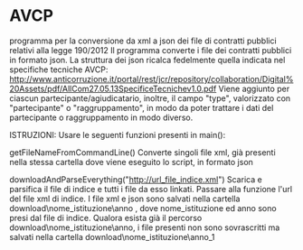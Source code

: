 # AVCP
programma per la conversione da xml a json dei file di contratti pubblici relativi alla legge 190/2012
Il programma converte i file dei contratti pubblici in formato json. La struttura dei json ricalca fedelmente quella indicata  nel specifiche tecniche AVCP: http://www.anticorruzione.it/portal/rest/jcr/repository/collaboration/Digital%20Assets/pdf/AllCom27.05.13SpecificeTecnichev1.0.pdf 
Viene aggiunto per ciascun partecipante/agiudicatario, inoltre, il campo "type", valorizzato con  "partecipante" o  "raggruppamento", in modo da poter trattare i dati del partecipante o raggruppamento in modo diverso. 

ISTRUZIONI: 
	Usare le seguenti funzioni presenti in main():

getFileNameFromCommandLine()
	Converte singoli file xml, già presenti nella stessa cartella dove viene eseguito lo script, in formato json

downloadAndParseEverything("http://url_file_indice.xml")
	Scarica e parsifica il file di indice e tutti i file da esso linkati.
	Passare alla funzione l'url del file xml di indice. I file xml e json sono salvati nella cartella 				download\nome_istituzione\anno , dove nome_istituzione ed anno sono presi dal 	file di indice. 
	Qualora esista già il percorso download\nome_istituzione\anno, i file presenti non sono sovrascritti ma salvati nella cartella download\nome_istituzione\anno_1 



